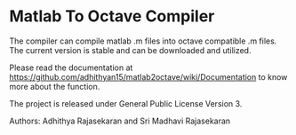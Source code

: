 Matlab To Octave Compiler
=============

The compiler can compile matlab .m files into octave compatible .m files. The current version is stable and can be downloaded and utilized.

Please read the documentation at https://github.com/adhithyan15/matlab2octave/wiki/Documentation to know more about the function. 

The project is released under General Public License Version 3. 

Authors: Adhithya Rajasekaran and Sri Madhavi Rajasekaran
